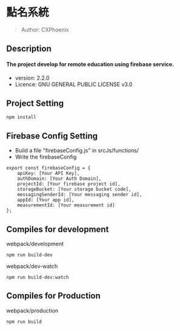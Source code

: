 # 點名系統
> Author: CXPhoenix

## Description
#### The project develop for remote education using firebase service.

* version: 2.2.0
* Licence: GNU GENERAL PUBLIC LICENSE v3.0

## Project Setting
    npm install

## Firebase Config Setting

* Build a file "firebaseConfig.js" in srcJs/functions/
* Write the firebaseConfig

```
export const firebaseConfig = {
    apiKey: [Your API Key],
    authDomain: [Your Auth Domain],
    projectId: [Your firebase project id],
    storageBucket: [Your storage bucket code],
    messagingSenderId: [Your messaging sender id],
    appId: [Your app id],
    measurementId: [Your measurement id]
};
```

## Compiles for development
webpack/development

    npm run build-dev

webpack/dev-watch

    npm run build-dev:watch

## Compiles for Production
webpack/production

    npm run build
